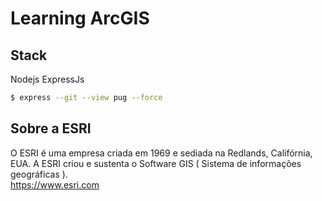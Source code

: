 # Learning ArcGIS

## Stack
Nodejs
ExpressJs
```bash
$ express --git --view pug --force
```

## Sobre a ESRI
O ESRI é uma empresa criada em 1969 e sediada na Redlands, Califórnia, EUA. A ESRI criou e sustenta o Software GIS ( Sistema de informações geográficas ).  
https://www.esri.com

